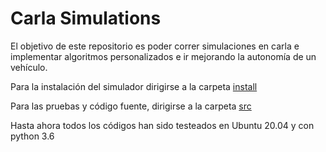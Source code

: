 # Carla Simulations

El objetivo de este repositorio es poder correr simulaciones en carla e implementar algoritmos personalizados e ir mejorando la autonomía de un vehículo.

Para la instalación del simulador dirigirse a la carpeta [install](./install)

Para las pruebas y código fuente, dirigirse a la carpeta [src](./src)

Hasta ahora todos los códigos han sido testeados en Ubuntu 20.04 y con python 3.6
